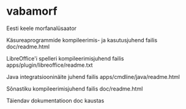 vabamorf
========

Eesti keele morfanalüsaator

Käsureaprogrammide kompileerimis- ja kasutusjuhend failis doc/readme.html

LibreOffice'i spelleri kompileerimisjuhend failis apps/plugin/libreoffice/readme.txt

Java integratsiooninäite juhend failis apps/cmdline/java/readme.html

Sõnastiku kompileerimisjuhend failis doc/readme.html

Täiendav dokumentatioon doc kaustas




